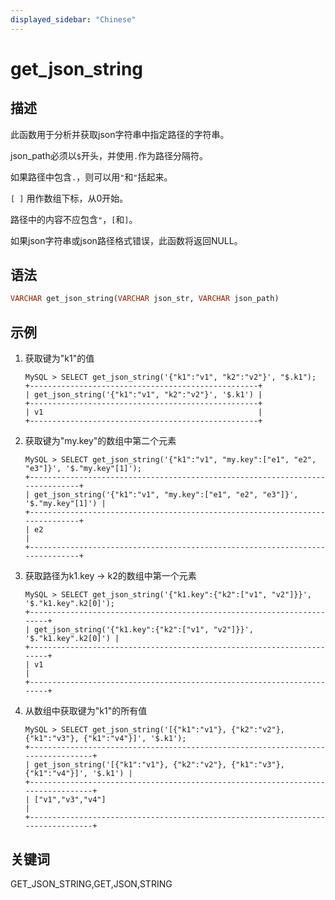 ```yaml
---
displayed_sidebar: "Chinese"
---
```


# get_json_string

## 描述

此函数用于分析并获取json字符串中指定路径的字符串。

json_path必须以`$`开头，并使用`.`作为路径分隔符。

如果路径中包含`.`，则可以用`"`和`"`括起来。

`[ ]` 用作数组下标，从0开始。

路径中的内容不应包含`"`，`[`和`]`。

如果json字符串或json路径格式错误，此函数将返回NULL。

## 语法

```Haskell
VARCHAR get_json_string(VARCHAR json_str, VARCHAR json_path)
```

## 示例

1. 获取键为"k1"的值

    ```Plain Text
    MySQL > SELECT get_json_string('{"k1":"v1", "k2":"v2"}', "$.k1");
    +---------------------------------------------------+
    | get_json_string('{"k1":"v1", "k2":"v2"}', '$.k1') |
    +---------------------------------------------------+
    | v1                                                |
    +---------------------------------------------------+
    ```

2. 获取键为"my.key"的数组中第二个元素

    ```Plain Text
    MySQL > SELECT get_json_string('{"k1":"v1", "my.key":["e1", "e2", "e3"]}', '$."my.key"[1]');
    +------------------------------------------------------------------------------+
    | get_json_string('{"k1":"v1", "my.key":["e1", "e2", "e3"]}', '$."my.key"[1]') |
    +------------------------------------------------------------------------------+
    | e2                                                                           |
    +------------------------------------------------------------------------------+
    ```

3. 获取路径为k1.key -> k2的数组中第一个元素

    ```Plain Text
    MySQL > SELECT get_json_string('{"k1.key":{"k2":["v1", "v2"]}}', '$."k1.key".k2[0]');
    +-----------------------------------------------------------------------+
    | get_json_string('{"k1.key":{"k2":["v1", "v2"]}}', '$."k1.key".k2[0]') |
    +-----------------------------------------------------------------------+
    | v1                                                                    |
    +-----------------------------------------------------------------------+
    ```

4. 从数组中获取键为"k1"的所有值

    ```Plain Text
    MySQL > SELECT get_json_string('[{"k1":"v1"}, {"k2":"v2"}, {"k1":"v3"}, {"k1":"v4"}]', '$.k1');
    +---------------------------------------------------------------------------------+
    | get_json_string('[{"k1":"v1"}, {"k2":"v2"}, {"k1":"v3"}, {"k1":"v4"}]', '$.k1') |
    +---------------------------------------------------------------------------------+
    | ["v1","v3","v4"]                                                                |
    +---------------------------------------------------------------------------------+
    ```

## 关键词

GET_JSON_STRING,GET,JSON,STRING